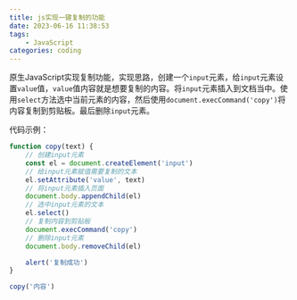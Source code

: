 ```yaml
---
title: js实现一键复制的功能
date: 2023-06-16 11:38:53
tags:
    - JavaScript
categories: coding
---
```


原生JavaScript实现复制功能，实现思路，创建一个`input`元素，给`input`元素设置`value`值，`value`值内容就是想要复制的内容。将`input`元素插入到文档当中。使用`select`方法选中当前元素的内容，然后使用`document.execCommand('copy')`将内容复制到剪贴板。最后删除`input`元素。

代码示例：
```js
function copy(text) {
    // 创建input元素
    const el = document.createElement('input')
    // 给input元素赋值需要复制的文本
    el.setAttribute('value', text)
    // 将input元素插入页面
    document.body.appendChild(el)
    // 选中input元素的文本
    el.select()
    // 复制内容到剪贴板
    document.execCommand('copy')
    // 删除input元素
    document.body.removeChild(el)

    alert('复制成功')
}

copy('内容')
```